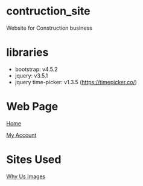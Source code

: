 # contruction_site
Website for Construction business
# libraries
- bootstrap: v4.5.2 
- jquery: v3.5.1
- jquery time-picker: v1.3.5 (https://timepicker.co/)
# Web Page
[Home](https://dakshina13.github.io/construction_site/index.html)

[My Account](https://dakshina13.github.io/construction_site/html/myAccount.html)

# Sites Used
[Why Us Images](https://undraw.co/)

